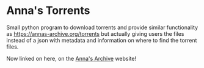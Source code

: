 # Anna's Torrents

Small python program to download torrents and provide similar functionality as https://annas-archive.org/torrents but actually giving users the files instead of a json with metadata and information on where to find the torrent files. 

Now linked on here, on the [Anna's Archive](https://annas-archive.org/torrents#generate_torrent_list) website!
